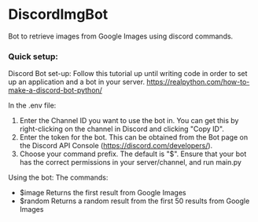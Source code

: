 # DiscordImgBot
Bot to retrieve images from Google Images using discord commands.

### Quick setup:
Discord Bot set-up:
Follow this tutorial up until writing code in order to set up an application and a bot in your server.
https://realpython.com/how-to-make-a-discord-bot-python/


In the .env file:
1. Enter the Channel ID you want to use the bot in. You can get this by right-clicking on the channel in Discord and clicking "Copy ID".
2. Enter the token for the bot. This can be obtained from the Bot page on the Discord API Console (https://discord.com/developers/).
3. Choose your command prefix. The default is "$".
Ensure that your bot has the correct permissions in your server/channel, and run main.py

Using the bot:
The commands:
- $image <query>
  Returns the first result from Google Images
- $random <query>
  Returns a random result from the first 50 results from Google Images
  

